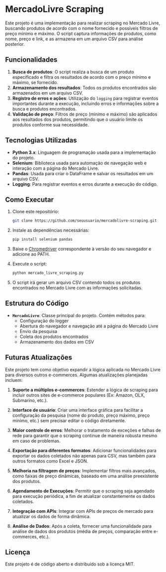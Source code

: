 
# MercadoLivre Scraping

Este projeto é uma implementação para realizar scraping no Mercado Livre, buscando produtos de acordo com o nome fornecido e possíveis filtros de preço mínimo e máximo. O script captura informações de produtos, como nome, preço e link, e as armazena em um arquivo CSV para análise posterior. 

## Funcionalidades

1. **Busca de produtos**: O script realiza a busca de um produto especificado e filtra os resultados de acordo com o preço mínimo e máximo, se fornecido.
2. **Armazenamento dos resultados**: Todos os produtos encontrados são armazenados em um arquivo CSV.
3. **Registro de erros e ações**: Utilização do `logging` para registrar eventos importantes durante a execução, incluindo erros e informações sobre a busca e produtos encontrados.
4. **Validação de preço**: Filtros de preço (mínimo e máximo) são aplicados aos resultados dos produtos, permitindo que o usuário limite os produtos conforme sua necessidade.

## Tecnologias Utilizadas

- **Python 3.x**: Linguagem de programação usada para a implementação do projeto.
- **Selenium**: Biblioteca usada para automação de navegação web e interação com a página do Mercado Livre.
- **Pandas**: Usada para criar o DataFrame e salvar os resultados em um arquivo CSV.
- **Logging**: Para registrar eventos e erros durante a execução do código.

## Como Executar

1. Clone este repositório:
   ```bash
   git clone https://github.com/seuusuario/mercadolivre-scraping.git
   ```

2. Instale as dependências necessárias:
   ```bash
   pip install selenium pandas
   ```

3. Baixe o [Chromedriver](https://sites.google.com/chromium.org/driver/) correspondente à versão do seu navegador e adicione ao PATH.

4. Execute o script:
   ```bash
   python mercado_livre_scraping.py
   ```

5. O script irá gerar um arquivo CSV contendo todos os produtos encontrados no Mercado Livre com as informações solicitadas.

## Estrutura do Código

- **`MercadoLivre`**: Classe principal do projeto. Contém métodos para:
  - Configuração do logger
  - Abertura do navegador e navegação até a página do Mercado Livre
  - Envio da pesquisa
  - Coleta dos produtos encontrados
  - Armazenamento dos dados em CSV

## Futuras Atualizações

Este projeto tem como objetivo expandir a lógica aplicada no Mercado Livre para diversos outros e-commerces. Algumas atualizações planejadas incluem:

1. **Suporte a múltiplos e-commerces**: Estender a lógica de scraping para incluir outros sites de e-commerce populares (Ex: Amazon, OLX, Submarino, etc.).
   
2. **Interface de usuário**: Criar uma interface gráfica para facilitar a configuração da pesquisa (nome do produto, preço máximo, preço mínimo, etc.) sem precisar editar o código diretamente.
   
3. **Maior controle de erros**: Melhorar o tratamento de exceções e falhas de rede para garantir que o scraping continue de maneira robusta mesmo em caso de problemas.
   
4. **Exportação para diferentes formatos**: Adicionar funcionalidades para exportar os dados coletados não apenas para CSV, mas também para outros formatos como Excel e JSON.

5. **Melhoria na filtragem de preços**: Implementar filtros mais avançados, como faixas de preço dinâmicas, baseado em uma análise preexistente dos produtos.

6. **Agendamento de Execuções**: Permitir que o scraping seja agendado para execução periódica, a fim de atualizar constantemente os dados coletados.

7. **Integração com APIs**: Integrar com APIs de preços de mercado para atualizar os dados de forma dinâmica.

8. **Análise de Dados**: Após a coleta, fornecer uma funcionalidade para análise de dados dos produtos (média de preços, comparação entre e-commerces, etc.).

## Licença

Este projeto é de código aberto e distribuído sob a licença MIT.
